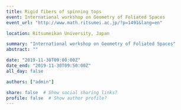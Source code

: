 ```yaml
---
title: Rigid fibers of spinning tops
event: International workshop on Geometry of Foliated Spaces
event_url: "http://www.math.ritsumei.ac.jp/?p=1491&lang=en"

location: Ritsumeikan University, Japan

summary: "International workshop on Geometry of Foliated Spaces"
abstract: ""

date: "2019-11-30T09:00:00Z"
date_end: "2019-11-30T09:50:00Z"
all_day: false

authors: ["admin"]

share: false  # Show social sharing links?
profile: false  # Show author profile?
---
```

